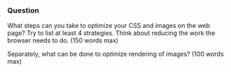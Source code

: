 ### Question

What steps can you take to optimize your CSS and images on the web page?  Try to list at least 4 strategies. Think about reducing the work the browser needs to do.  (150 words max) 

Separately, what can be done to optimize rendering of images? (100 words max)

